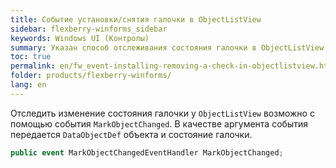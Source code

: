 ```yaml
---
title: Событие установки/снятия галочки в ObjectListView
sidebar: flexberry-winforms_sidebar
keywords: Windows UI (Контролы)
summary: Указан способ отслеживания состояния галочки в ObjectListView
toc: true
permalink: en/fw_event-installing-removing-a-check-in-objectlistview.html
folder: products/flexberry-winforms/
lang: en
---
```


Отследить изменение состояния галочки у `ObjectListView` возможно с помощью события `MarkObjectChanged`. В качестве аргумента события передается `DataObjectDef` объекта и состояние галочки.

```csharp
public event MarkObjectChangedEventHandler MarkObjectChanged;
```